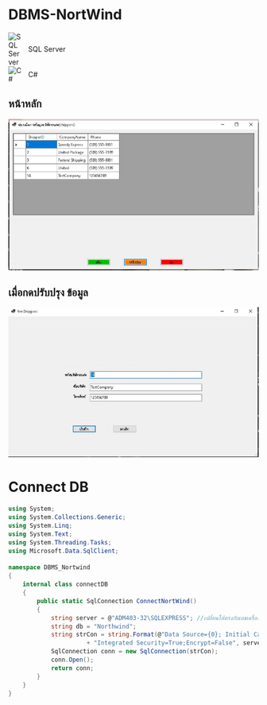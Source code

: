 # DBMS-NortWind

<div style="display: flex; align-items: center; gap: 10px;">
  <img src="https://cdn.jsdelivr.net/gh/devicons/devicon/icons/microsoftsqlserver/microsoftsqlserver-plain.svg" alt="SQL Server" width="30">
  <span>SQL Server</span>
</div>
<div style="display: flex; align-items: center; gap: 10px;">
  <img src="https://cdn.jsdelivr.net/gh/devicons/devicon/icons/csharp/csharp-original.svg" alt="C#" width="30">
  <span>C#</span>
</div>

## หน้าหลัก 
![หน้าจอหลัก](images/home.jpeg)
## เมื่อกดปรับปรุง ข้อมูล
![หน้าจอหลัก](images/Update.jpeg)


# Connect DB
``` C#
using System;
using System.Collections.Generic;
using System.Linq;
using System.Text;
using System.Threading.Tasks;
using Microsoft.Data.SqlClient;

namespace DBMS_Nortwind
{
    internal class connectDB
    {
        public static SqlConnection ConnectNortWind()
        {
            string server = @"ADM403-32\SQLEXPRESS"; //เปลี่ยนให้ตรงกับเลขเครื่อง
            string db = "Northwind";
            string strCon = string.Format(@"Data Source={0}; Initial Catalog={1};"
                      + "Integrated Security=True;Encrypt=False", server, db);
            SqlConnection conn = new SqlConnection(strCon);
            conn.Open();
            return conn;
        }
    }
}
```